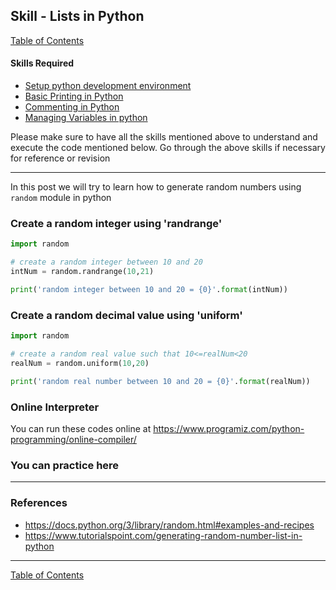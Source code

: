 ## Skill - Lists in Python
[Table of Contents](https://nagasudhir.blogspot.com/2020/04/taming-python-table-of-contents.html)

#### Skills Required
* [Setup python development environment](https://nagasudhir.blogspot.com/2020/04/setup-python-development-environment_14.html)
* [Basic Printing in Python](https://nagasudhir.blogspot.com/2020/04/basic-printing-in-python.html)
* [Commenting in Python](https://nagasudhir.blogspot.com/2020/04/comments-in-python.html)
* [Managing Variables in python](https://nagasudhir.blogspot.com/2020/04/managing-variables-in-python.html)

Please make sure to have all the skills mentioned above to understand and execute the code mentioned below. Go through the above skills if necessary for reference or revision

<hr/>

In this post we will try to learn how to generate random numbers using `random` module in python

### Create a random integer using 'randrange'
```python
import random

# create a random integer between 10 and 20
intNum = random.randrange(10,21)

print('random integer between 10 and 20 = {0}'.format(intNum))
```

### Create a random decimal value using 'uniform'
```python
import random

# create a random real value such that 10<=realNum<20
realNum = random.uniform(10,20)

print('random real number between 10 and 20 = {0}'.format(realNum))
```

### Online Interpreter
You can run these codes online at https://www.programiz.com/python-programming/online-compiler/

### You can practice here


<hr/>

### References
* https://docs.python.org/3/library/random.html#examples-and-recipes
* https://www.tutorialspoint.com/generating-random-number-list-in-python

<hr/>

[Table of Contents](https://nagasudhir.blogspot.com/2020/04/taming-python-table-of-contents.html)

<!--stackedit_data:
eyJoaXN0b3J5IjpbLTE5OTQ5Mjk3NF19
-->
